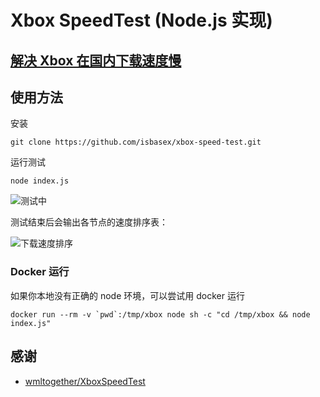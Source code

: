 # Xbox SpeedTest (Node.js 实现)

## [解决 Xbox 在国内下载速度慢](https://baiyun.me/fix-slow-xbox-download-speed)

## 使用方法

安装

```shell
git clone https://github.com/isbasex/xbox-speed-test.git
```

运行测试

```shell
node index.js
```

![测试中](https://i.isbase.me/resource/uPic/20211023022010-A0LGxu.jpg)

测试结束后会输出各节点的速度排序表：

![下载速度排序](https://i.isbase.me/resource/uPic/20211023023740-W58qdL.jpg)

### Docker 运行

如果你本地没有正确的 node 环境，可以尝试用 docker 运行

```shell
docker run --rm -v `pwd`:/tmp/xbox node sh -c "cd /tmp/xbox && node index.js"
```

## 感谢

- [wmltogether/XboxSpeedTest](https://github.com/wmltogether/XboxSpeedTest)
